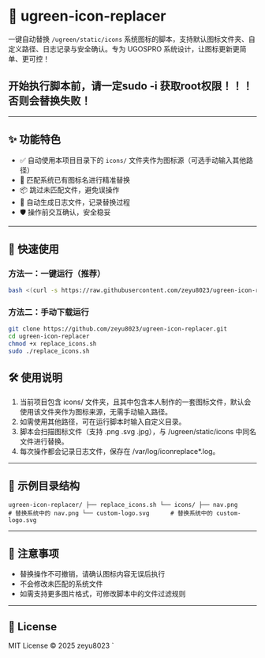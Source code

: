 # 🧊 ugreen-icon-replacer

一键自动替换 `/ugreen/static/icons` 系统图标的脚本，支持默认图标文件夹、自定义路径、日志记录与安全确认。专为 UGOSPRO 系统设计，让图标更新更简单、更可控！

## 开始执行脚本前，请一定sudo -i 获取root权限！！！否则会替换失败！

---

## ✨ 功能特色

- ✅ 自动使用本项目目录下的 `icons/` 文件夹作为图标源（可选手动输入其他路径）
- 🔄 匹配系统已有图标名进行精准替换
- 📦 跳过未匹配文件，避免误操作
- 📜 自动生成日志文件，记录替换过程
- 🛡 操作前交互确认，安全稳妥

---

## 🚀 快速使用

### 方法一：一键运行（推荐）

```bash
bash <(curl -s https://raw.githubusercontent.com/zeyu8023/ugreen-icon-replacer/main/replace_icons.sh)

```

### 方法二：手动下载运行

```bash
git clone https://github.com/zeyu8023/ugreen-icon-replacer.git
cd ugreen-icon-replacer
chmod +x replace_icons.sh
sudo ./replace_icons.sh

```

## 🛠️ 使用说明

1. 当前项目包含 icons/ 文件夹，且其中包含本人制作的一套图标文件，默认会使用该文件夹作为图标来源，无需手动输入路径。
2. 如需使用其他路径，可在运行脚本时输入自定义目录。
3. 脚本会扫描图标文件（支持 .png .svg .jpg），与 /ugreen/static/icons 中同名文件进行替换。
4. 每次操作都会记录日志文件，保存在 /var/log/iconreplace*.log。

---

## 📁 示例目录结构

`
ugreen-icon-replacer/
├── replace_icons.sh
└── icons/
    ├── nav.png              # 替换系统中的 nav.png
    └── custom-logo.svg      # 替换系统中的 custom-logo.svg
`

---

## 🧩 注意事项

- 替换操作不可撤销，请确认图标内容无误后执行
- 不会修改未匹配的系统文件
- 如需支持更多图片格式，可修改脚本中的文件过滤规则

---

## 📄 License

MIT License © 2025 zeyu8023
`
